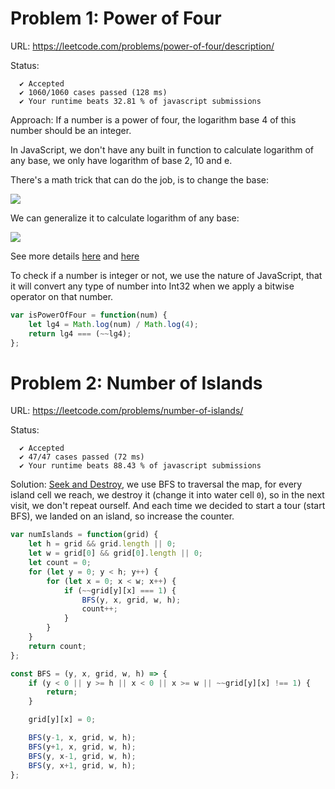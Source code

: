 # Problem 1: Power of Four

URL: https://leetcode.com/problems/power-of-four/description/

Status:

```
  ✔ Accepted
  ✔ 1060/1060 cases passed (128 ms)
  ✔ Your runtime beats 32.81 % of javascript submissions
```

Approach: If a number is a power of four, the logarithm base 4 of this number should be an integer.

In JavaScript, we don't have any built in function to calculate logarithm of any base, we only have logarithm of base 2, 10 and e.

There's a math trick that can do the job, is to change the base:

![](https://wikimedia.org/api/rest_v1/media/math/render/svg/2501990f5b076a3985574629027fff0e71e73e4d)

We can generalize it to calculate logarithm of any base:

![](http://www.purplemath.com/modules/logs/logrul09.gif)

See more details [here](http://www.purplemath.com/modules/logrules5.htm) and [here](https://en.wikipedia.org/wiki/Common_logarithm#Numeric_value)

To check if a number is integer or not, we use the nature of JavaScript, that it will convert any type of number into Int32 when we apply a bitwise operator on that number.

```javascript
var isPowerOfFour = function(num) {
    let lg4 = Math.log(num) / Math.log(4);
    return lg4 === (~~lg4);
};
```

# Problem 2: Number of Islands

URL: https://leetcode.com/problems/number-of-islands/

Status:
```
  ✔ Accepted
  ✔ 47/47 cases passed (72 ms)
  ✔ Your runtime beats 88.43 % of javascript submissions
```

Solution: [Seek and Destroy](https://www.youtube.com/watch?v=NUAdgt5Glk0), we use BFS to traversal the map, for every island cell we reach, we destroy it (change it into water cell `0`), so in the next visit, we don't repeat ourself. And each time we decided to start a tour (start BFS), we landed on an island, so increase the counter.

```javascript
var numIslands = function(grid) {
    let h = grid && grid.length || 0;
    let w = grid[0] && grid[0].length || 0;
    let count = 0;
    for (let y = 0; y < h; y++) {
        for (let x = 0; x < w; x++) {
            if (~~grid[y][x] === 1) {
                BFS(y, x, grid, w, h);
                count++;
            }
        }
    }
    return count;
};

const BFS = (y, x, grid, w, h) => {
    if (y < 0 || y >= h || x < 0 || x >= w || ~~grid[y][x] !== 1) {
        return;
    }

    grid[y][x] = 0;

    BFS(y-1, x, grid, w, h);
    BFS(y+1, x, grid, w, h);
    BFS(y, x-1, grid, w, h);
    BFS(y, x+1, grid, w, h);
};
```
